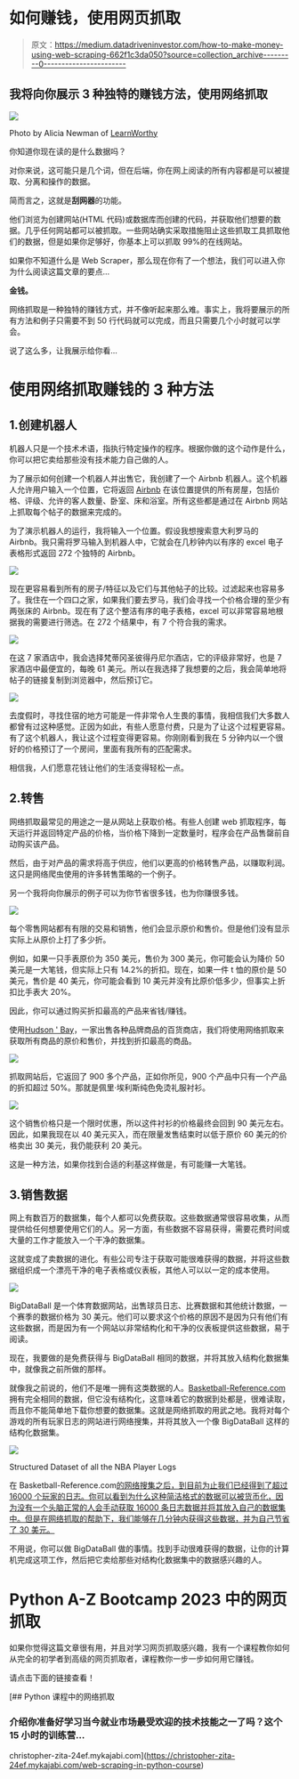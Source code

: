# 如何赚钱，使用网页抓取

> 原文：<https://medium.datadriveninvestor.com/how-to-make-money-using-web-scraping-662f1c3da050?source=collection_archive---------0----------------------->

## 我将向你展示 3 种独特的赚钱方法，使用网络抓取

![](img/3e5dfe0dece15fca61512cde9bf6782b.png)

Photo by Alicia Newman of [LearnWorthy](https://learnworthy.net/why-programming-is-the-skill-you-have-to-learn/)

你知道你现在读的是什么数据吗？

对你来说，这可能只是几个词，但在后端，你在网上阅读的所有内容都是可以被提取、分离和操作的数据。

简而言之，这就是**刮网器**的功能。

他们浏览为创建网站(HTML 代码)或数据库而创建的代码，并获取他们想要的数据。几乎任何网站都可以被抓取。一些网站确实采取措施阻止这些抓取工具抓取他们的数据，但是如果你足够好，你基本上可以抓取 99%的在线网站。

如果你不知道什么是 Web Scraper，那么现在你有了一个想法，我们可以进入你为什么阅读这篇文章的要点…

**金钱。**

网络抓取是一种独特的赚钱方式，并不像听起来那么难。事实上，我将要展示的所有方法和例子只需要不到 50 行代码就可以完成，而且只需要几个小时就可以学会。

说了这么多，让我展示给你看...

# 使用网络抓取赚钱的 3 种方法

## 1.创建机器人

机器人只是一个技术术语，指执行特定操作的程序。根据你做的这个动作是什么，你可以把它卖给那些没有技术能力自己做的人。

为了展示如何创建一个机器人并出售它，我创建了一个 Airbnb 机器人。这个机器人允许用户输入一个位置，它将返回 [Airbnb](https://www.airbnb.ca/) 在该位置提供的所有房屋，包括价格、评级、允许的客人数量、卧室、床和浴室。所有这些都是通过在 Airbnb 网站上抓取每个帖子的数据来完成的。

为了演示机器人的运行，我将输入一个位置。假设我想搜索意大利罗马的 Airbnb。我只需将罗马输入到机器人中，它就会在几秒钟内以有序的 excel 电子表格形式返回 272 个独特的 Airbnb。

![](img/abd0d2382d1f227f29e8e06ba1d52210.png)

现在更容易看到所有的房子/特征以及它们与其他帖子的比较。过滤起来也容易多了。我住在一个四口之家，如果我们要去罗马，我们会寻找一个价格合理的至少有两张床的 Airbnb。现在有了这个整洁有序的电子表格，excel 可以非常容易地根据我的需要进行筛选。在 272 个结果中，有 7 个符合我的需求。

![](img/ce1bf3e1180e5d4dc6d5c15afdea0284.png)

在这 7 家酒店中，我会选择梵蒂冈圣彼得丹尼尔酒店，它的评级非常好，也是 7 家酒店中最便宜的，每晚 61 美元。所以在我选择了我想要的之后，我会简单地将帖子的链接复制到浏览器中，然后预订它。

![](img/dbac98a24d8c9a5a86bcf984b155b405.png)

去度假时，寻找住宿的地方可能是一件非常令人生畏的事情，我相信我们大多数人都曾有过这种感觉。正因为如此，有些人愿意付费，只是为了让这个过程更容易。有了这个机器人，我让这个过程变得更容易。你刚刚看到我在 5 分钟内以一个很好的价格预订了一个房间，里面有我所有的匹配需求。

相信我，人们愿意花钱让他们的生活变得轻松一点。

## 2.转售

网络抓取最常见的用途之一是从网站上获取价格。有些人创建 web 抓取程序，每天运行并返回特定产品的价格，当价格下降到一定数量时，程序会在产品售罄前自动购买该产品。

然后，由于对产品的需求将高于供应，他们以更高的价格转售产品，以赚取利润。这只是网络爬虫使用的许多转售策略的一个例子。

另一个我将向你展示的例子可以为你节省很多钱，也为你赚很多钱。

![](img/7215ec138c26bd17c134816765f8d9d6.png)

每个零售网站都有有限的交易和销售，他们会显示原价和售价。但是他们没有显示实际上从原价上打了多少折。

例如，如果一只手表原价为 350 美元，售价为 300 美元，你可能会认为降价 50 美元是一大笔钱，但实际上只有 14.2%的折扣。现在，如果一件 t 恤的原价是 50 美元，售价是 40 美元，你可能会看到 10 美元并没有比原价低多少，但事实上折扣比手表大 20%。

因此，你可以通过购买折扣最高的产品来省钱/赚钱。

使用[Hudson ' Bay](https://www.thebay.com/?site_refer=SEM+B+TR&kw_refer=$BSE+-+Brand$BSE+-+The+Bay+-+Brand+-+hbc$bay+hudson&msclkid=fd69a452755b1a027510fac2a156ceee&utm_source=bing&utm_medium=cpc&utm_campaign=BSE%20-%20Brand&utm_term=bay%20hudson&utm_content=BSE%20-%20The%20Bay%20-%20Brand%20-%20hbc&gclid=CI-v8r7W3ugCFTuJxQIdCGUG_A&gclsrc=ds)，一家出售各种品牌商品的百货商店，我们将使用网络抓取来获取所有商品的原价和售价，并找到折扣最高的商品。

![](img/69ef35f9e0859926ebb614cda480738c.png)

抓取网站后，它返回了 900 多个产品，正如你所见，900 个产品中只有一个产品的折扣超过 50%。那就是佩里·埃利斯纯色免烫礼服衬衫。

![](img/757cf82c9e43ab1286245af5b7e0cae3.png)

这个销售价格只是一个限时优惠，所以这件衬衫的价格最终会回到 90 美元左右。因此，如果我现在以 40 美元买入，而在限量发售结束时以低于原价 60 美元的价格卖出 30 美元，我仍能获利 20 美元。

这是一种方法，如果你找到合适的利基这样做是，有可能赚一大笔钱。

## 3.销售数据

网上有数百万的数据集，每个人都可以免费获取。这些数据通常很容易收集，从而提供给任何想要使用它们的人。另一方面，有些数据不容易获得，需要花费时间或大量的工作才能放入一个干净的数据集。

这就变成了卖数据的进化。有些公司专注于获取可能很难获得的数据，并将这些数据组织成一个漂亮干净的电子表格或仪表板，其他人可以以一定的成本使用。

![](img/c6147dd56b7f21711764db913f0daf47.png)

BigDataBall 是一个体育数据网站，出售球员日志、比赛数据和其他统计数据，一个赛季的数据价格为 30 美元。他们可以要求这个价格的原因不是因为只有他们有这些数据，而是因为有一个网站以非常结构化和干净的仪表板提供这些数据，易于阅读。

现在，我要做的是免费获得与 BigDataBall 相同的数据，并将其放入结构化数据集中，就像我之前所做的那样。

就像我之前说的，他们不是唯一拥有这类数据的人。[Basketball-Reference.com](https://www.basketball-reference.com/)拥有完全相同的数据，但它没有结构化，这意味着它的数据到处都是，很难读取，而且你不能简单地下载你想要的数据集。这就是网络抓取的用武之地。我将对每个游戏的所有玩家日志的网站进行网络搜集，并将其放入一个像 BigDataBall 这样的结构化数据集。

![](img/9f4b83316e55e103b609b327320fd8c2.png)

Structured Dataset of all the NBA Player Logs

在 Basketball-Reference.com[的网络搜集之后，到目前为止我们已经得到了超过 16000 个玩家的日志。你可以看到为什么这种简洁格式的数据可以被货币化，因为没有一个头脑正常的人会手动获取 16000 条日志数据并将其放入自己的数据集中。但是在网络抓取的帮助下，我们能够在几分钟内获得这些数据，并为自己节省了 30 美元。](https://www.basketball-reference.com/)

不用说，你可以做 BigDataBall 做的事情。找到手动很难获得的数据，让你的计算机完成这项工作，然后把它卖给那些对结构化数据集中的数据感兴趣的人。

# Python A-Z Bootcamp 2023 中的网页抓取

如果你觉得这篇文章很有用，并且对学习网页抓取感兴趣，我有一个课程教你如何从完全的初学者到高级的网页抓取者，课程教你一步一步如何用它赚钱。

请点击下面的链接查看！

[](https://christopher-zita-24ef.mykajabi.com/web-scraping-in-python-course) [## Python 课程中的网络抓取

### 介绍你准备好学习当今就业市场最受欢迎的技术技能之一了吗？这个 15 小时的训练营…

christopher-zita-24ef.mykajabi.com](https://christopher-zita-24ef.mykajabi.com/web-scraping-in-python-course)